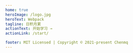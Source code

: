 ```yaml
---
home: true
heroImage: /logo.jpg
heroText: Webpack
tagline: 日积月累
actionText: 开始学习 →
actionLink: /start/

footer: MIT Licensed | Copyright © 2021-present Chenmq
---
```

